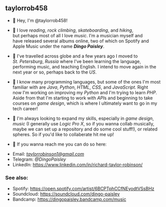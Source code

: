 ## taylorrob458

- 🤙 Hey, I'm @taylorrob458!

- 🥀 I love *reading*, *rock climbing*, *skateboarding*, and *hiking*,<br>
but perhaps most of all I love *music*. I’m a musician myself and<br>
have released several albums online, two of which on Spotify and<br>
Apple Music under the name ***Dingo Paisley***.

- 🚀 I've travelled across globe and a few years ago I moved to<br>
*St. Petersburg*, *Russia* where I've been learning the language,<br>
performing music, and teaching English. I intend to move again in the<br>
next year or so, perhaps back to the *US*.

- 🌵 I know many programming languages, but some of the ones I'm most<br>
familiar with are *Java*, *Python*, *HTML*, *CSS*, and *JavaScript*. Right<br>
now I'm working on improving my *Python* and I'm trying to learn *PHP*. 
Aside from that I'm starting to work with *API*s and beginning to take<br>
courses on *game design*, which is where I ultimately want to go in my<br>
tech career!

- 🦋 I'm always looking to expand my skills, especially in *game design*,<br>
*music* (I generally use *Logic Pro X*, so if you wanna collab musically,<br>
maybe we can set up a repository and do some cool stuff!), or related<br>
spheres. So if you'd like to collaberate hit me up!

- 🌳 If you wanna reach me you can do so here:<br>
 * Email: *taylorrobinson1@gmail.com*<br>
 * Telegram: *@DingoPaisley*
 * LinkedIn: https://www.linkedin.com/in/richard-taylor-robinson/
 
### See also:
 * Spotify: https://open.spotify.com/artist/6BCPTphCCfNEyodtVSsBHz
 * Soundcloud: https://soundcloud.com/dingo-paisley
 * Bandcamp: https://dingopaisley.bandcamp.com/music

<!---
taylorrob458/taylorrob458 is a ✨ special ✨ repository because its `README.md` (this file) appears on your GitHub profile.
You can click the Preview link to take a look at your changes.
--->
